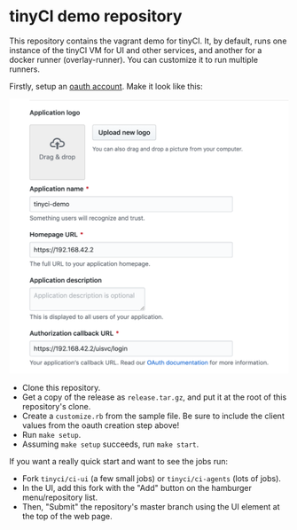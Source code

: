 # tinyCI demo repository

This repository contains the vagrant demo for tinyCI. It, by default, runs one
instance of the tinyCI VM for UI and other services, and another for a docker
runner (overlay-runner). You can customize it to run multiple runners.

Firstly, setup an [oauth account](https://github.com/settings/developers). Make it look like this:

<center><img src="github-oauth-settings.png" /></center>

* Clone this repository.
* Get a copy of the release as `release.tar.gz`, and put it at the root of this
  repository's clone.
* Create a `customize.rb` from the sample file. Be sure to include the client
  values from the oauth creation step above!
* Run `make setup`.
* Assuming `make setup` succeeds, run `make start`.

If you want a really quick start and want to see the jobs run:

* Fork `tinyci/ci-ui` (a few small jobs) or `tinyci/ci-agents` (lots of jobs).
* In the UI, add this fork with the "Add" button on the hamburger
  menu/repository list.
* Then, "Submit" the repository's master branch using the UI element at the top
  of the web page.

